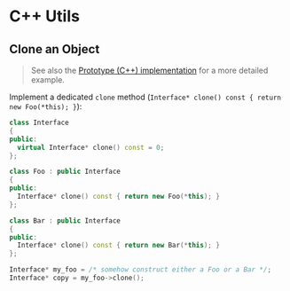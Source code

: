 # C++ Utils

## Clone an Object

> See also the [Prototype (C++) implementation](../cpp/01_05_prototype.cpp) for a more detailed example.

Implement a dedicated `clone` method (`Interface* clone() const { return new Foo(*this); }`):

```cpp
class Interface
{
public:
  virtual Interface* clone() const = 0;
};

class Foo : public Interface
{
public:
  Interface* clone() const { return new Foo(*this); }
};

class Bar : public Interface
{
public:
  Interface* clone() const { return new Bar(*this); }
};

Interface* my_foo = /* somehow construct either a Foo or a Bar */;
Interface* copy = my_foo->clone();
```


